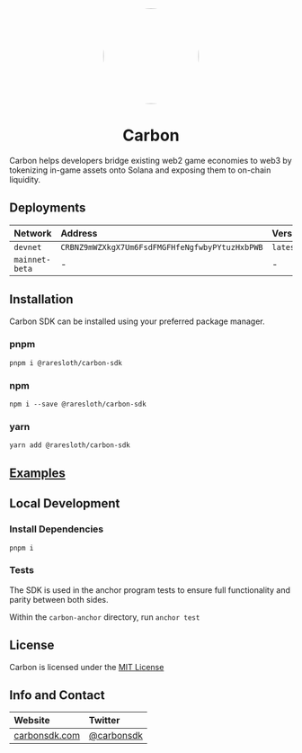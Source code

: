 <div align="center">
    <img src="https://carbon-cdn.s3.amazonaws.com/images/carbon.jpeg" height="170" style="border-radius: 100px" />
    <h1>Carbon</h1>
</div>

Carbon helps developers bridge existing web2 game economies to web3 by tokenizing in-game assets onto Solana and exposing them to on-chain liquidity.

## Deployments

| Network | Address | Version |
| :--- | :--- | :--- |
| `devnet` | `CRBNZ9mWZXkgX7Um6FsdFMGFHfeNgfwbyPYtuzHxbPWB` | `latest` |
| `mainnet-beta` | - | - |

## Installation
Carbon SDK can be installed using your preferred package manager.
### pnpm
`pnpm i @raresloth/carbon-sdk`
### npm
`npm i --save @raresloth/carbon-sdk`
### yarn
`yarn add @raresloth/carbon-sdk`

## [Examples](https://www.carbonsdk.com/examples)

## Local Development
### Install Dependencies
`pnpm i`

### Tests
The SDK is used in the anchor program tests to ensure full functionality and parity between both sides.

Within the `carbon-anchor` directory, run 
`anchor test`

## License
Carbon is licensed under the [MIT License](https://github.com/raresloth/carbon/blob/master/LICENSE)

## Info and Contact

| Website | Twitter |
| :--- | :--- |
| [carbonsdk.com](https://www.carbonsdk.com) | [@carbonsdk](https://twitter.com/carbonsdk) |